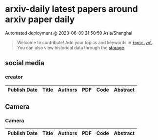 # arxiv-daily latest papers around arxiv paper daily
Automated deployment @ 2023-06-09 21:50:59 Asia/Shanghai
> Welcome to contribute! Add your topics and keywords in [`topic.yml`](wanghaisheng/arxiv-paper-daily/blob/main/database/topic.yml).
> You can also view historical data through the [storage](wanghaisheng/arxiv-paper-daily/blob/main/database/storage).

## social media

### creator
|Publish Date|Title|Authors|PDF|Code|Abstract|
| :---: | :---: | :---: | :---: | :---: | :---: |

## Camera

### Camera
|Publish Date|Title|Authors|PDF|Code|Abstract|
| :---: | :---: | :---: | :---: | :---: | :---: |
